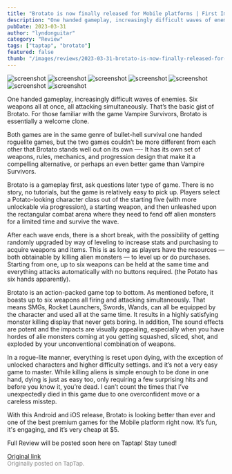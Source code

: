 ```yaml
---
title: "Brotato is now finally released for Mobile platforms | First Impressions - Brotato Premium"
description: "One handed gameplay, increasingly difficult waves of enemies. Six weapons all at once, all attacking simultaneously. That’s the basic gist of Brotato. For those familiar with the game Vampire Survivors, Brotato is essentially a welcome clone."
pubDate: 2023-03-31
author: "lyndonguitar"
category: "Review"
tags: ["taptap", "brotato"]
featured: false
thumb: "/images/reviews/2023-03-31-brotato-is-now-finally-released-for-mobile-platforms--first-impressions---brotato-premium-0.avif"
---
```


<div class="gallery">
  <img src="/images/reviews/2023-03-31-brotato-is-now-finally-released-for-mobile-platforms--first-impressions---brotato-premium-0.avif" alt="screenshot" />
  <img src="/images/reviews/2023-03-31-brotato-is-now-finally-released-for-mobile-platforms--first-impressions---brotato-premium-1.avif" alt="screenshot" />
  <img src="/images/reviews/2023-03-31-brotato-is-now-finally-released-for-mobile-platforms--first-impressions---brotato-premium-2.avif" alt="screenshot" />
  <img src="/images/reviews/2023-03-31-brotato-is-now-finally-released-for-mobile-platforms--first-impressions---brotato-premium-3.avif" alt="screenshot" />
  <img src="/images/reviews/2023-03-31-brotato-is-now-finally-released-for-mobile-platforms--first-impressions---brotato-premium-4.avif" alt="screenshot" />
  <img src="/images/reviews/2023-03-31-brotato-is-now-finally-released-for-mobile-platforms--first-impressions---brotato-premium-5.avif" alt="screenshot" />
  <img src="/images/reviews/2023-03-31-brotato-is-now-finally-released-for-mobile-platforms--first-impressions---brotato-premium-6.avif" alt="screenshot" />
</div>

One handed gameplay, increasingly difficult waves of enemies. Six weapons all at once, all attacking simultaneously. That’s the basic gist of Brotato. For those familiar with the game Vampire Survivors, Brotato is essentially a welcome clone.

Both games are in the same genre of bullet-hell survival one handed roguelite games, but the two games couldn’t be more different from each other that Brotato stands well out on its own —- It has its own set of weapons, rules, mechanics, and progression design that make it a compelling alternative, or perhaps an even better game than Vampire Survivors.

Brotato is a gameplay first, ask questions later type of game. There is no story, no tutorials, but the game is relatively easy to pick up. Players select a Potato-looking character class out of the starting five (with more unlockable via progression), a starting weapon, and then unleashed upon the rectangular combat arena where they need to fend off alien monsters for a limited time and survive the wave.

After each wave ends, there is a short break, with the possibility of getting randomly upgraded by way of leveling to increase stats and purchasing to acquire weapons and items. This is as long as players have the resources — both obtainable by killing alien monsters — to level up or do purchases. Starting from one, up to six weapons can be held at the same time and everything attacks automatically with no buttons required. (the Potato has six hands apparently).

Brotato is an action-packed game top to bottom. As mentioned before, it boasts up to six weapons all firing and attacking simultaneously. That means SMGs, Rocket Launchers, Swords, Wands, can all be equipped by the character and used all at the same time. It results in a highly satisfying monster killing display that never gets boring. In addition, The sound effects are potent and the impacts are visually appealing, especially when you have hordes of alie monsters coming at you getting squashed, sliced, shot, and exploded by your unconventional combination of weapons.

In a rogue-lite manner, everything is reset upon dying, with the exception of unlocked characters and higher difficulty settings. and it’s not a very easy game to master. While killing aliens is simple enough to be done in one hand, dying is just as easy too, only requiring a few surprising hits and before you know it, you’re dead. I can’t count the times that I’ve unexpectedly died in this game due to one overconfident move or a careless misstep.

With this Android and iOS release, Brotato is looking better than ever and one of the best premium games for the Mobile platform right now. It’s fun, it's engaging, and it’s very cheap at $5.

Full Review will be posted soon here on Taptap! Stay tuned!

[Original link](https://www.taptap.io/post/4955890)<br><span style="font-size: 0.95em; color: #888;">Originally posted on TapTap.</span>
